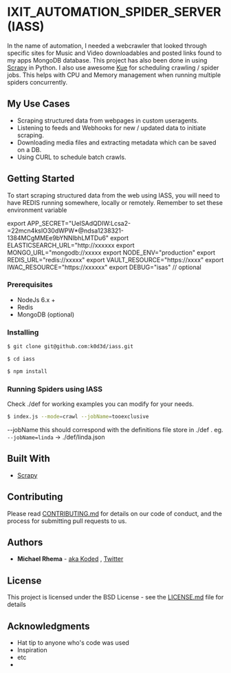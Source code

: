 # IXIT_AUTOMATION_SPIDER_SERVER (IASS)

In the name of automation, I needed a webcrawler that looked through specific sites for Music and Video downloadables
and posted links found to my apps MongoDB database. This project has also been done in using [Scrapy](https://github.com/k0d3d/ixitscrapy) in Python. I also use awesome [Kue](https://www.npmjs.com/package/kue) for scheduling crawling / spider jobs.
This helps with CPU and Memory management when running multiple spiders concurrently.

## My Use Cases
- Scraping structured data from webpages in custom useragents.
- Listening to feeds and Webhooks for new / updated data to initiate scraping.
- Downloading media files and extracting metadata which can be saved on a DB.
- Using CURL to schedule batch crawls.

## Getting Started

To start scraping structured data from the web using IASS, you will need to have REDIS running somewhere, locally or remotely. 
Remember to set these environment variable

export APP_SECRET="UeISAdQDIW:Lcsa2-=22mcn4ksIO30dWPW*@ndsa1238321-1384MCgMMEe9bYNNIbhLMTDu6"
export ELASTICSEARCH_URL="http://xxxxxx
export MONGO_URL="mongodb://xxxxx
export NODE_ENV="production"
export REDIS_URL="redis://xxxxx"
export VAULT_RESOURCE="https://xxxx"
export IWAC_RESOURCE="https://xxxxxx"
export DEBUG="isas"  // optional


### Prerequisites

- NodeJs 6.x +
- Redis
- MongoDB (optional)


### Installing


```bash
$ git clone git@github.com:k0d3d/iass.git

```

```bash
$ cd iass
```

```bash
$ npm install
```

### Running Spiders using IASS

Check ./def for working examples you can modify for your needs.
```bash
$ index.js --mode=crawl --jobName=tooexclusive
```

--jobName this should correspond with the definitions file store in ./def .
eg. `--jobName=linda` -> ./def/linda.json


## Built With

* [Scrapy](http://www.dropwizard.io/1.0.2/docs/) 

## Contributing

Please read [CONTRIBUTING.md](https://gist.github.com/PurpleBooth/b24679402957c63ec426) for details on our code of conduct, and the process for submitting pull requests to us.


## Authors

* **Michael Rhema** - [aka Koded](https://github.com/k0d3d) , [Twitter](@pinkybrayne)


## License

This project is licensed under the BSD License - see the [LICENSE.md](LICENSE.md) file for details

## Acknowledgments

* Hat tip to anyone who's code was used
* Inspiration
* etc
* 